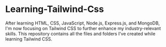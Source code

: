 # Learning-Tailwind-Css
After learning HTML, CSS, JavaScript, Node.js, Express.js, and MongoDB, I'm now focusing on Tailwind CSS to further enhance my industry-relevant skills. This repository contains all the files and folders I've created while learning Tailwind CSS.
